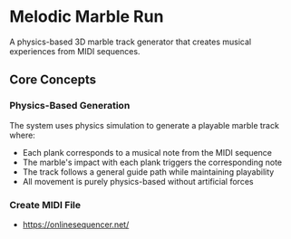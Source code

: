 # Melodic Marble Run

A physics-based 3D marble track generator that creates musical experiences from MIDI sequences.

## Core Concepts

### Physics-Based Generation

The system uses physics simulation to generate a playable marble track where:

- Each plank corresponds to a musical note from the MIDI sequence
- The marble's impact with each plank triggers the corresponding note
- The track follows a general guide path while maintaining playability
- All movement is purely physics-based without artificial forces


### Create MIDI File
- https://onlinesequencer.net/